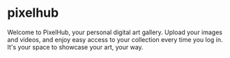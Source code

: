 # pixelhub
Welcome to PixelHub, your personal digital art gallery. Upload your images and videos, and enjoy easy access to your collection every time you log in. It's your space to showcase your art, your way.
